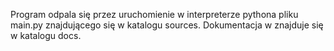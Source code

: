Program odpala się przez uruchomienie w interpreterze pythona pliku main.py znajdującego się w katalogu sources.
Dokumentacja w znajduje się w katalogu docs.
